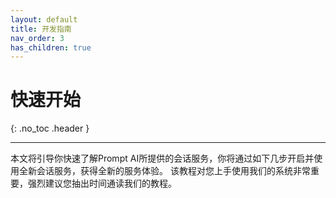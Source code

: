 ```yaml
---
layout: default
title: 开发指南
nav_order: 3
has_children: true
---
```


# 快速开始
{: .no_toc .header }

----
本文将引导你快速了解Prompt AI所提供的会话服务，你将通过如下几步开启并使用全新会话服务，获得全新的服务体验。
该教程对您上手使用我们的系统非常重要，强烈建议您抽出时间通读我们的教程。
